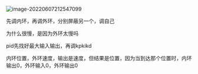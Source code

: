 ![image-20220607212547099](C:\Users\Dpw\AppData\Roaming\Typora\typora-user-images\image-20220607212547099.png)

先调内环，再调外环，分别屏蔽另一个，调自己

为什么很慢，是因为外环太慢吗

pid先找好最大输入输出，再调kpkikd

内环位置，外环速度，输出是速度，但结果是位置，因为当到达那个位置时，内环输出0，外环输入0，外环输出0